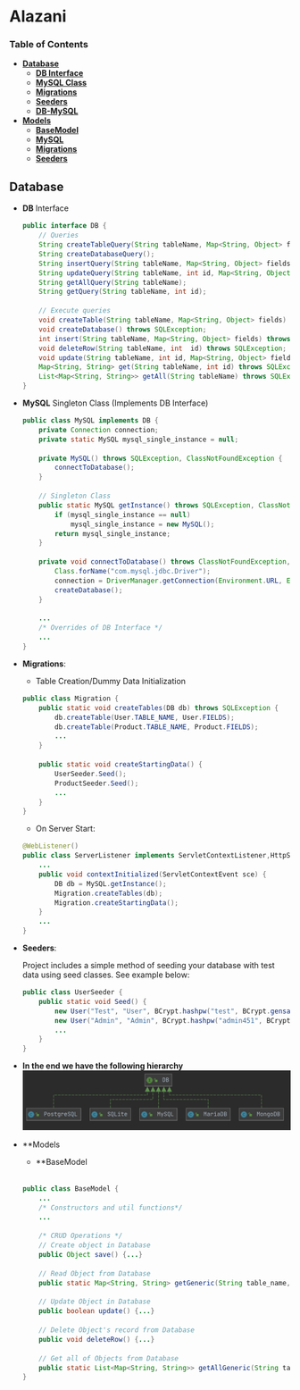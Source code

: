 # Alazani


### Table of Contents
* **[Database](#Database)**
   * **[DB Interface](#DB)**
   * **[MySQL Class](#MySQL)**
   * **[Migrations](#Migrations)**
   * **[Seeders](#Seeders)**
   * **[DB-MySQL](#DB-MySQL)**
* **[Models](#Models)**
   * **[BaseModel](#BaseModel)**
   * **[MySQL](#MySQL)**
   * **[Migrations](#Migrations)**
   * **[Seeders](#Seeders)**

<a name="Database"></a>
## Database

<a name="DB"></a>
* **DB** Interface
  ```java
  public interface DB {
      // Queries
      String createTableQuery(String tableName, Map<String, Object> fields);
      String createDatabaseQuery();
      String insertQuery(String tableName, Map<String, Object> fields);
      String updateQuery(String tableName, int id, Map<String, Object> fields);
      String getAllQuery(String tableName);
      String getQuery(String tableName, int id);

      // Execute queries
      void createTable(String tableName, Map<String, Object> fields) throws SQLException;
      void createDatabase() throws SQLException;
      int insert(String tableName, Map<String, Object> fields) throws SQLException;
      void deleteRow(String tableName, int  id) throws SQLException;
      void update(String tableName, int id, Map<String, Object> fields) throws SQLException;
      Map<String, String> get(String tableName, int id) throws SQLException;
      List<Map<String, String>> getAll(String tableName) throws SQLException;
  }
  ```
  
<a name="MySQL"></a>
* **MySQL** Singleton Class (Implements DB Interface)
  ```java
  public class MySQL implements DB {
      private Connection connection;
      private static MySQL mysql_single_instance = null;

      private MySQL() throws SQLException, ClassNotFoundException {
          connectToDatabase();
      }

      // Singleton Class
      public static MySQL getInstance() throws SQLException, ClassNotFoundException {
          if (mysql_single_instance == null)
              mysql_single_instance = new MySQL();
          return mysql_single_instance;
      }
      
      private void connectToDatabase() throws ClassNotFoundException, SQLException {
          Class.forName("com.mysql.jdbc.Driver");
          connection = DriverManager.getConnection(Environment.URL, Environment.USER, Environment.PASSWORD);
          createDatabase();
      }
      
      ...
      /* Overrides of DB Interface */
      ...
  }
  ```
  
<a name="Migrations"></a>
* **Migrations**:

  * Table Creation/Dummy Data Initialization
  ```java
  public class Migration {
      public static void createTables(DB db) throws SQLException {
          db.createTable(User.TABLE_NAME, User.FIELDS);
          db.createTable(Product.TABLE_NAME, Product.FIELDS);
          ...
      }

      public static void createStartingData() {
          UserSeeder.Seed();
          ProductSeeder.Seed();
          ...
      }
  }
  ```
  
  * On Server Start:
  ```java
  @WebListener()
  public class ServerListener implements ServletContextListener,HttpSessionListener, HttpSessionAttributeListener {
      ...
      public void contextInitialized(ServletContextEvent sce) {
          DB db = MySQL.getInstance();
          Migration.createTables(db);
          Migration.createStartingData();
      }
      ...
  }
  ```
  
<a name="Seeders"></a>
* **Seeders**:
  
  Project includes a simple method of seeding your database with test data using seed classes. See example below:
  
  ```java
  public class UserSeeder {
      public static void Seed() {
          new User("Test", "User", BCrypt.hashpw("test", BCrypt.gensalt()), "test", "test@gmail.com").save();
          new User("Admin", "Admin", BCrypt.hashpw("admin451", BCrypt.gensalt()), "GM", "admin@gmail.com").save();
          ...
      }
  }
  ``` 

<a name="DB-MySQL"></a>
* **In the end we have the following hierarchy**
![DB_Graph](utils/images/DB_graph.jpg)

* **Models

  * **BaseModel
  
  ```java

  public class BaseModel {
      ...
      /* Constructors and util functions*/
      ...
      
      /* CRUD Operations */
      // Create object in Database
      public Object save() {...}

      // Read Object from Database
      public static Map<String, String> getGeneric(String table_name, int id) {...}

      // Update Object in Database
      public boolean update() {...}

      // Delete Object's record from Database
      public void deleteRow() {...}

      // Get all of Objects from Database
      public static List<Map<String, String>> getAllGeneric(String table_name) {...}
  }
  ```


